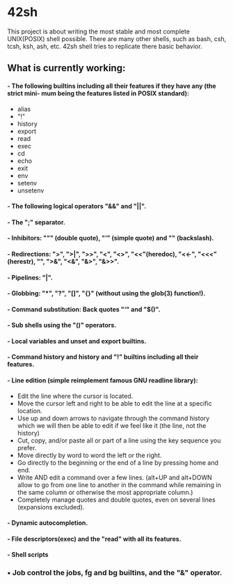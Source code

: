# 42sh
This project is about writing the most stable and most complete UNIX(POSIX) shell possible.
There are many other shells, such as bash, csh, tcsh, ksh, ash, etc. 42sh shell tries to replicate there basic behavior.

## What is currently working:<br>
#### - The following builtins including all their features if they have any (the strict mini- mum being the features listed in POSIX standard):
* alias
* "!"
* history
* export
* read
* exec
* cd
* echo
* exit
* env
* setenv
* unsetenv
#### - The following logical operators "&&" and "||".
#### - The ";" separator.
#### - Inhibitors: """ (double quote), "’" (simple quote) and "\" (backslash).
#### - Redirections: ">", ">|", ">>", "<", "<>", "<<"(heredoc), "<<-", "<<<"(herestr), "", ">&", "<&", "&>", "&>>".
#### - Pipelines: "|".
#### - Globbing: "*", "?", "[]", "{}" (without using the glob(3) function!).
#### - Command substitution: Back quotes "‘" and "$()".
#### - Sub shells using the "()" operators.
#### - Local variables and unset and export builtins.
#### - Command history and history and "!" builtins including all their features.
#### - Line edition (simple reimplement famous GNU readline library):
* Edit the line where the cursor is located.
* Move the cursor left and right to be able to edit the line at a specific location.
* Use up and down arrows to navigate through the command history which we will then be able to edit if we feel like it (the line, not the history)
* Cut, copy, and/or paste all or part of a line using the key sequence you prefer.
* Move directly by word to word the left or the right.
* Go directly to the beginning or the end of a line by pressing home and end.
* Write AND edit a command over a few lines. (alt+UP and alt+DOWN allow to go from one line to another in the command while remaining in the same column or otherwise the most appropriate column.)
* Completely manage quotes and double quotes, even on several lines (expansions excluded).
#### - Dynamic autocompletion.
#### - File descriptors(exec) and the "read" with all its features.
#### - Shell scripts
###  • Job control the jobs, fg and bg builtins, and the "&" operator.
